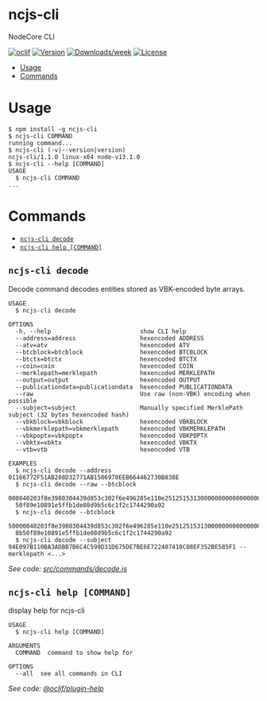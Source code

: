 ncjs-cli
======

NodeCore CLI

[![oclif](https://img.shields.io/badge/cli-oclif-brightgreen.svg)](https://oclif.io)
[![Version](https://img.shields.io/npm/v/ncjs-cli.svg)](https://npmjs.org/package/ncjs-cli)
[![Downloads/week](https://img.shields.io/npm/dw/ncjs-cli.svg)](https://npmjs.org/package/ncjs-cli)
[![License](https://img.shields.io/npm/l/ncjs-cli.svg)](https://github.com/VeriBlock/nodecore-js/blob/master/package.json)

<!-- toc -->
* [Usage](#usage)
* [Commands](#commands)
<!-- tocstop -->
# Usage
<!-- usage -->
```sh-session
$ npm install -g ncjs-cli
$ ncjs-cli COMMAND
running command...
$ ncjs-cli (-v|--version|version)
ncjs-cli/1.1.0 linux-x64 node-v13.1.0
$ ncjs-cli --help [COMMAND]
USAGE
  $ ncjs-cli COMMAND
...
```
<!-- usagestop -->
# Commands
<!-- commands -->
* [`ncjs-cli decode`](#ncjs-cli-decode)
* [`ncjs-cli help [COMMAND]`](#ncjs-cli-help-command)

## `ncjs-cli decode`

Decode command decodes entities stored as VBK-encoded byte arrays.

```
USAGE
  $ ncjs-cli decode

OPTIONS
  -h, --help                         show CLI help
  --address=address                  hexencoded ADDRESS
  --atv=atv                          hexencoded ATV
  --btcblock=btcblock                hexencoded BTCBLOCK
  --btctx=btctx                      hexencoded BTCTX
  --coin=coin                        hexencoded COIN
  --merklepath=merklepath            hexencoded MERKLEPATH
  --output=output                    hexencoded OUTPUT
  --publicationdata=publicationdata  hexencoded PUBLICATIONDATA
  --raw                              Use raw (non-VBK) encoding when possible
  --subject=subject                  Manually specified MerklePath subject (32 bytes hexencoded hash)
  --vbkblock=vbkblock                hexencoded VBKBLOCK
  --vbkmerklepath=vbkmerklepath      hexencoded VBKMERKLEPATH
  --vbkpoptx=vbkpoptx                hexencoded VBKPOPTX
  --vbktx=vbktx                      hexencoded VBKTX
  --vtb=vtb                          hexencoded VTB

EXAMPLES
  $ ncjs-cli decode --address 01166772F51AB208D32771AB1506970EEB664462730B838E
  $ ncjs-cli decode --raw --btcblock 
  000040203f8e3980304439d853c302f6e496285e110e251251531300000000000000000039a72c22268381bd8d9dcfe002f472634a24cf0454de8b
  50f89e10891e5ffb1de08d9b5c6c1f2c1744290a92
  $ ncjs-cli decode --btcblock 
  50000040203f8e3980304439d853c302f6e496285e110e251251531300000000000000000039a72c22268381bd8d9dcfe002f472634a24cf0454de
  8b50f89e10891e5ffb1de08d9b5c6c1f2c1744290a92
  $ ncjs-cli decode --subject 94E097B110BA3ADBB7B6C4C599D31D675DE7BE6E722407410C08EF352BE585F1 --merklepath <...>
```

_See code: [src/commands/decode.js](https://github.com/VeriBlock/nodecore-js/blob/v1.1.0/src/commands/decode.js)_

## `ncjs-cli help [COMMAND]`

display help for ncjs-cli

```
USAGE
  $ ncjs-cli help [COMMAND]

ARGUMENTS
  COMMAND  command to show help for

OPTIONS
  --all  see all commands in CLI
```

_See code: [@oclif/plugin-help](https://github.com/oclif/plugin-help/blob/v2.2.3/src/commands/help.ts)_
<!-- commandsstop -->
